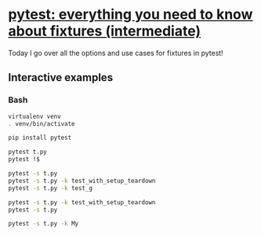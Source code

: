 # [pytest: everything you need to know about fixtures (intermediate)](https://youtu.be/ScEQRKwUePI)

Today I go over all the options and use cases for fixtures in pytest!

## Interactive examples

### Bash

```bash
virtualenv venv
. venv/bin/activate

pip install pytest

pytest t.py
pytest !$

pytest -s t.py
pytest -s t.py -k test_with_setup_teardown
pytest -s t.py -k test_g

pytest -s t.py -k test_with_setup_teardown
pytest -s t.py

pytest -s t.py -k My
```
